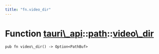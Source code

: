 ```yaml
---
title: "fn.video_dir"
---
```


# Function [tauri\\\_api](/docs/api/rust/tauri\_api/../index.html)::​[path](/docs/api/rust/tauri\_api/index.html)::​[video\\\_dir](/docs/api/rust/tauri\_api/)

    pub fn video\_dir() -> Option<PathBuf>

      